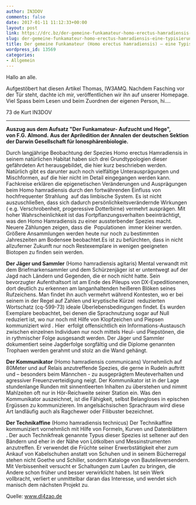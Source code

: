 ```yaml
---
author: IN3DOV
comments: false
date: 2017-01-11 11:12:33+00:00
layout: post
link: https://drc.bz/der-gemeine-funkamateur-homo-erectus-hamradiensis-eine-typisierung/
slug: der-gemeine-funkamateur-homo-erectus-hamradiensis-eine-typisierung
title: Der gemeine Funkamateur (Homo erectus hamradiensis) – eine Typisierung
wordpress_id: 13569
categories:
- Allgemein
---
```




Hallo an alle.

Aufgestöbert hat diesen Artikel Thomas, IW3AMQ. Nachdem Fasching vor der Tür steht, dachte ich mir, veröffentlichen wir ihn auf unserer Homepage. Viel Spass beim Lesen und beim Zuordnen der eigenen Person, hi....

73 de Kurt IN3DOV



* * *



**Auszug aus dem Aufsatz "Der Funkamateur- Aufzucht und Hege", von F.G. Almond.**
**Aus der Apriledition der Annalen der deutschen Sektion der Darwin Gesellschaft für Ionosphärenbiologie.**

Durch langjährige Beobachtung der Spezies Homo erectus Hamradiensis in seinem natürlichen Habitat haben sich drei Grundtypologien dieser gefährdeten Art herausgebildet, die hier kurz beschrieben werden. Natürlich gibt es darunter auch noch vielfältige Unterausprägungen und Mischformen, auf die hier nicht im Detail eingegangen werden kann. Fachkreise erklären die epigenetischen Veränderungen und Ausprägungen beim Homo hamradiensis durch den fortwährenden Einfluss von hochfrequenter Strahlung  auf das limbische System. Es ist nicht auszuschließen, dass sich dadurch persönlichkeitsverändernde Wirkungen ( e.g. Verschrobenheit, progeressive Dotterbirne) vermehrt ausprägen. Mit hoher Wahrscheinlichkeit ist das Fortpflanzungsverhalten beeinträchtigt, was den Homo Hamradiensis zu einer aussterbender Spezies macht. Neuere Zählungen zeigen, dass die  Populationen  immer kleiner werden. Größere Ansammlungen werden heute nur noch zu bestimmten Jahreszeiten am Bodensee beobachtet.Es ist zu befürchten, dass in nicht allzuferner Zukunft nur noch Restexemplare in wenigen geeigneten Biotopen zu finden sein werden.

**Der Jäger und Sammler**
(Homo hamradiensis agitaris)
Mental verwandt mit dem Briefmarkensammler und dem Schürzenjäger ist er untentwegt auf der Jagd nach Ländern und Gegenden, die er noch nicht hatte. Sein bevorzugter Aufenthaltsort ist am Ende des Pileups von DX-Expeditionenen, dort deutlich zu erkennen am langanhaltenden heißeren Blöken seines Rufzeichens. Man findet ihn auch vermehrt während Kontesten, wo er bei seinem in der Regel auf Zahlen und kryptische Kürzel  reduzierten Wortschatz (cq-599-73) ideale Überlebensbedingungen findet. Es wurden Exemplare beobachtet, bei denen die Sprachnutzung sogar auf Null reduziert ist, wo nur noch mit Hilfe von Klopfzeichen und Piepsen kommuniziert wird . Hier  erfolgt offensichtlich ein Informations-Austausch zwischen einzelnen Individuen nur noch mittels Heul- und Piepstönen, die in rythmischer Folge ausgesandt werden. Der Jäger und Sammler dokumentiert seine Jagderfolge sorgfältig und die Diplome genannten Trophaen werden gerahmt und stolz an die Wand gehängt.

**Der Kommunikator**
(Homo hamradiensis communicans)
Vornehmlich auf 80Meter und auf Relais anzutreffende Spezies, die gerne in Rudeln auftritt und – besonders beim Männchen - zu ausgeprägtem Meuteverhalten und agressiver Freuenzverteidigung neigt. Der Kommunikator ist in der Lage stundenlange Runden mit sinnentleerten Inhalten zu überstehen und nimmt Mahlzeiten oft nur in Hör-Reichweite seiner Station ein. Was den Kommunikator auszeichnet, ist die Fähigkeit, selbst Belangloses in epischen Ergüssen zu kommunizieren. Im angelsächsischen Sprachraum wird diese Art landläufig auch als Ragchewer oder Filibuster bezeichnet.

**Der Technikaffine**
(Homo hamradiensis technicus)
Der Technikaffine kommuniziert vornehmlich mit Hilfe von Formeln, Kurven und Datenblättern . Der auch Technikfreak genannte Typus dieser Spezies ist seltener auf den Bändern und eher in der Nähe von Lötkolben und Messinstrumenten anzutreffen. Er verwendet die Früchte seiner Erwerbstätigkeit eher zum Ankauf von Kabelschuhen anstatt von Schuhen und in seinem Bücherregal stehen nicht Goethe und Schiller, sondern Kataloge von Bauteileversendern. Mit Verbissenheit versucht er Schaltungen zum Laufen zu bringen, die Andere schon früher und besser verwirklicht haben. Ist sein Werk vollbracht, verliert er unmittelbar daran das Interesse, und wendet sich manisch dem nächsten Projekt zu.

Quelle: www.dl4zao.de
